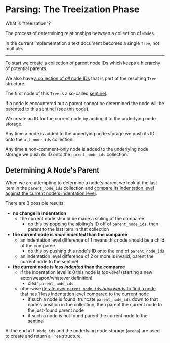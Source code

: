 # Parsing: The Treeization Phase

What is "treeization"?

The process of determining relationships between a collection of `Node`s.

In the current implementation a text document becomes a single `Tree`, not multiple.

---

To start we [create a collection of parent node IDs](../../../components/oraide-parser-miniyaml/src/parser/treeizer/mod.rs#L274-L426) which keeps a hierarchy of potential parents.

We also have [a collection of _all_ node IDs](../../../components/oraide-parser-miniyaml/src/parser/treeizer/mod.rs#L176) that is part of the resulting `Tree` structure.

The first node of this `Tree` is a so-called [sentinel](https://en.wikipedia.org/wiki/Sentinel_value).

If a node is encountered but a parent cannot be determined the node will be parented to this sentinel (see [this code](../../../components/oraide-parser-miniyaml/src/parser/treeizer/mod.rs#L428-L447)).

We create an ID for the current node by adding it to the underlying node storage.

Any time a node is added to the underlying node storage we push its ID onto the `all_node_ids` collection.

Any time a non-comment-only node is added to the underlying node storage we push its ID onto the `parent_node_ids` collection.

## Determining A Node's Parent

When we are attempting to determine a node's parent we look at the last item in the `parent_node_ids` collection and [compare its indentation level against the current node's indentation level](../../../components/oraide-parser-miniyaml/src/parser/treeizer/mod.rs#L428-L447).

There are 3 possible results:

- **no change in indentation**
    - the current node should be made a sibling of the comparee
        - do this by popping the sibling's ID off of `parent_node_ids`, then parent to the last item in that collection
- **the current node is _more indented_ than the comparee**
    - an indentation level difference of 1 means this node should be a child of the comparee
        - do this by pushing this node's ID onto the end of `parent_node_ids`
    - an indentation level difference of 2 or more is invalid, parent the current node to the sentinel
- **the current node is _less indented_ than the comparee**
    - if the indentation level is 0 this node is _top-level_ (starting a new actor/weapon/whatever definition)
        - clear `parent_node_ids`
    - otherwise [iterate over `parent_node_ids` _backwards_ to find a node that has 1 less indentation level compared to the current node](../../../components/oraide-parser-miniyaml/src/parser/treeizer/mod.rs#L367-L386)
        - if such a node is found, truncate `parent_node_ids` down to that node's position in the collection, then parent the current node to the just-found parent node
        - if such a node is not found parent the current node to the sentinel

At the end `all_node_ids` and the underlying node storage (`arena`) are used to create and return a `Tree` structure.
